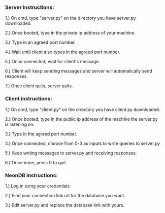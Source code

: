 ### Server instructions:

1.) On cmd, type "server.py" on the directory you have server.py downloaded.

2.) Once booted, type in the private ip address of your machine.

3.) Type in an agreed port number.

4.) Wait until client also types in the agreed port number.

5.) Once connected, wait for client's message.

6.) Client will keep sending messages and server will automatically send responses.

7.) Once client quits, server quits.


### Client instructions:

1.) On cmd, type "client.py" on the directory you have client.py downloaded.

2.) Once booted, type in the public ip address of the machine the server.py is listening on.

3.) Type in the agreed port number.

4.) Once connected, choose from 0-3 as inputs to write queries to server.py

5.) Keep writing messages to server.py and receiving responses.

6.) Once done, press 0 to quit.


### NeonDB instructions:

1.) Log in using your credentials.

2.) Find your connection link url for the database you want.

3.) Edit server.py and replace the database link with yours.
